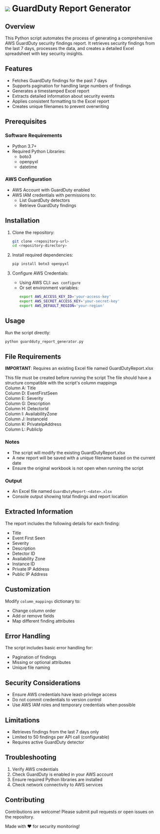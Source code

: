 # <img src = "https://skillicons.dev/icons?i=aws"/> GuardDuty Report Generator

## Overview

This Python script automates the process of generating a comprehensive AWS GuardDuty security findings report. It retrieves security findings from the last 7 days, processes the data, and creates a detailed Excel spreadsheet with key security insights.

## Features

- Fetches GuardDuty findings for the past 7 days
- Supports pagination for handling large numbers of findings
- Generates a timestamped Excel report
- Extracts detailed information about security events
- Applies consistent formatting to the Excel report
- Creates unique filenames to prevent overwriting

## Prerequisites

### Software Requirements
- Python 3.7+
- Required Python Libraries:
  - boto3
  - openpyxl
  - datetime

### AWS Configuration
- AWS Account with GuardDuty enabled
- AWS IAM credentials with permissions to:
  - List GuardDuty detectors
  - Retrieve GuardDuty findings

## Installation

1. Clone the repository:
   ```bash
   git clone <repository-url>
   cd <repository-directory>
   ```

2. Install required dependencies:
   ```bash
   pip install boto3 openpyxl
   ```

3. Configure AWS Credentials:
   - Using AWS CLI: `aws configure`
   - Or set environment variables:
     ```bash
     export AWS_ACCESS_KEY_ID='your-access-key'
     export AWS_SECRET_ACCESS_KEY='your-secret-key'
     export AWS_DEFAULT_REGION='your-region'
     ```

## Usage

Run the script directly:
```bash
python guardduty_report_generator.py
```
## File Requirements

**IMPORTANT**: Requires an existing Excel file named GuardDutyReport.xlsx

This file must be created before running the script
The file should have a structure compatible with the script's column mappings<br>
  Column A: Title<br>
  Column D: EventFirstSeen<br>
  Column E: Severity<br>
  Column G: Description<br>
  Column H: DetectorId<br>
  Column I: AvailabilityZone<br>
  Column J: InstanceId<br>
  Column K: PrivateIpAddress<br>
  Column L: PublicIp<br>
### Notes

* The script will modify the existing GuardDutyReport.xlsx
* A new report will be saved with a unique filename based on the current date
* Ensure the original workbook is not open when running the script

### Output
- An Excel file named `GuardDutyReport-<date>.xlsx`
- Console output showing total findings and report location

## Extracted Information

The report includes the following details for each finding:
- Title
- Event First Seen
- Severity
- Description
- Detector ID
- Availability Zone
- Instance ID
- Private IP Address
- Public IP Address


## Customization

Modify `column_mappings` dictionary to:
- Change column order
- Add or remove fields
- Map different finding attributes

## Error Handling

The script includes basic error handling for:
- Pagination of findings
- Missing or optional attributes
- Unique file naming

## Security Considerations

- Ensure AWS credentials have least-privilege access
- Do not commit credentials to version control
- Use AWS IAM roles and temporary credentials when possible

## Limitations

- Retrieves findings from the last 7 days only
- Limited to 50 findings per API call (configurable)
- Requires active GuardDuty detector

## Troubleshooting

1. Verify AWS credentials
2. Check GuardDuty is enabled in your AWS account
3. Ensure required Python libraries are installed
4. Check network connectivity to AWS services

## Contributing

Contributions are welcome! Please submit pull requests or open issues on the repository.



Made with ❤️ for security monitoring!
